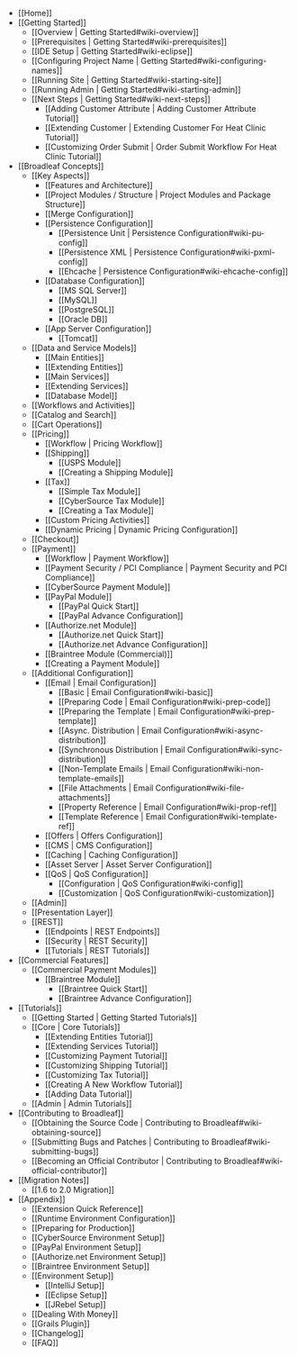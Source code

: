 - [[Home]]
- [[Getting Started]]
    - [[Overview | Getting Started#wiki-overview]]
    - [[Prerequisites | Getting Started#wiki-prerequisites]]
    - [[IDE Setup | Getting Started#wiki-eclipse]]
    - [[Configuring Project Name | Getting Started#wiki-configuring-names]]
    - [[Running Site | Getting Started#wiki-starting-site]]
    - [[Running Admin | Getting Started#wiki-starting-admin]]
    - [[Next Steps | Getting Started#wiki-next-steps]]
        - [[Adding Customer Attribute | Adding Customer Attribute Tutorial]]
        - [[Extending Customer | Extending Customer For Heat Clinic Tutorial]]
        - [[Customizing Order Submit | Order Submit Workflow For Heat Clinic Tutorial]]
- [[Broadleaf Concepts]]
    - [[Key Aspects]]
        - [[Features and Architecture]]
        - [[Project Modules / Structure | Project Modules and Package Structure]]
        - [[Merge Configuration]]
        - [[Persistence Configuration]]
            - [[Persistence Unit | Persistence Configuration#wiki-pu-config]]
            - [[Persistence XML | Persistence Configuration#wiki-pxml-config]]
            - [[Ehcache | Persistence Configuration#wiki-ehcache-config]]
        - [[Database Configuration]]
            - [[MS SQL Server]]
            - [[MySQL]]
            - [[PostgreSQL]]
            - [[Oracle DB]]
        - [[App Server Configuration]]
            - [[Tomcat]]
    - [[Data and Service Models]]
        - [[Main Entities]]
        - [[Extending Entities]]
        - [[Main Services]]
        - [[Extending Services]]
        - [[Database Model]]
    - [[Workflows and Activities]]
    - [[Catalog and Search]]
    - [[Cart Operations]]
    - [[Pricing]]
        - [[Workflow | Pricing Workflow]]
        - [[Shipping]]
            - [[USPS Module]]
            - [[Creating a Shipping Module]]
        - [[Tax]]
            - [[Simple Tax Module]]
            - [[CyberSource Tax Module]]
            - [[Creating a Tax Module]]
        - [[Custom Pricing Activities]]
        - [[Dynamic Pricing | Dynamic Pricing Configuration]]
    - [[Checkout]]
    - [[Payment]]
        - [[Workflow | Payment Workflow]]
        - [[Payment Security / PCI Compliance | Payment Security and PCI Compliance]]
        - [[CyberSource Payment Module]]
        - [[PayPal Module]]
            - [[PayPal Quick Start]]
            - [[PayPal Advance Configuration]]
    	- [[Authorize.net Module]]
    	    - [[Authorize.net Quick Start]]
    	    - [[Authorize.net Advance Configuration]]
        - [[Braintree Module (Commercial)]]
        - [[Creating a Payment Module]]
    - [[Additional Configuration]]
        - [[Email | Email Configuration]]
            - [[Basic | Email Configuration#wiki-basic]]
            - [[Preparing Code | Email Configuration#wiki-prep-code]]
            - [[Preparing the Template | Email Configuration#wiki-prep-template]]
            - [[Async. Distribution | Email Configuration#wiki-async-distribution]]
            - [[Synchronous Distribution | Email Configuration#wiki-sync-distribution]]
            - [[Non-Template Emails | Email Configuration#wiki-non-template-emails]]
            - [[File Attachments | Email Configuration#wiki-file-attachments]]
            - [[Property Reference | Email Configuration#wiki-prop-ref]]
            - [[Template Reference | Email Configuration#wiki-template-ref]]
        - [[Offers | Offers Configuration]]
        - [[CMS | CMS Configuration]]
        - [[Caching | Caching Configuration]]
        - [[Asset Server | Asset Server Configuration]]
        - [[QoS | QoS Configuration]]
            - [[Configuration | QoS Configuration#wiki-config]]
            - [[Customization | QoS Configuration#wiki-customization]]
    - [[Admin]]
    - [[Presentation Layer]]
    - [[REST]]
        - [[Endpoints | REST Endpoints]]
        - [[Security | REST Security]]
        - [[Tutorials | REST Tutorials]]
- [[Commercial Features]]
    - [[Commercial Payment Modules]]
        - [[Braintree Module]]
            - [[Braintree Quick Start]]
            - [[Braintree Advance Configuration]]
- [[Tutorials]]
    - [[Getting Started | Getting Started Tutorials]]
    - [[Core | Core Tutorials]]
        - [[Extending Entities Tutorial]]
        - [[Extending Services Tutorial]]
        - [[Customizing Payment Tutorial]]
        - [[Customizing Shipping Tutorial]]
        - [[Customizing Tax Tutorial]]
        - [[Creating A New Workflow Tutorial]]
        - [[Adding Data Tutorial]]
    - [[Admin | Admin Tutorials]]
- [[Contributing to Broadleaf]]
    - [[Obtaining the Source Code | Contributing to Broadleaf#wiki-obtaining-source]]
    - [[Submitting Bugs and Patches | Contributing to Broadleaf#wiki-submitting-bugs]]
    - [[Becoming an Official Contributor | Contributing to Broadleaf#wiki-official-contributor]]
- [[Migration Notes]]
    - [[1.6 to 2.0 Migration]]
- [[Appendix]]
    - [[Extension Quick Reference]]
    - [[Runtime Environment Configuration]]
    - [[Preparing for Production]]
    - [[CyberSource Environment Setup]]
    - [[PayPal Environment Setup]]
    - [[Authorize.net Environment Setup]]
    - [[Braintree Environment Setup]]
    - [[Environment Setup]]
        - [[IntelliJ Setup]]
        - [[Eclipse Setup]]
        - [[JRebel Setup]]
    - [[Dealing With Money]]
    - [[Grails Plugin]]
    - [[Changelog]]
    - [[FAQ]]
